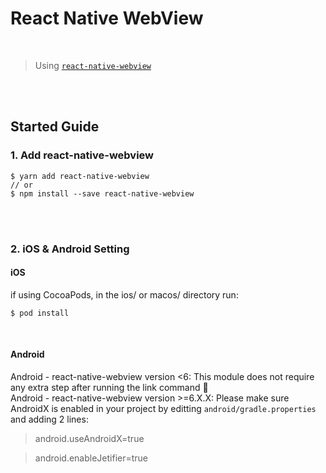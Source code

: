# React Native WebView

<br />

> Using [`react-native-webview`](https://github.com/react-native-community/react-native-webview)

<br />
<br />

## Started Guide

### 1. Add react-native-webview

```
$ yarn add react-native-webview
// or
$ npm install --save react-native-webview
```

<br />
<br />

### 2. iOS & Android Setting

#### iOS

if using CocoaPods, in the ios/ or macos/ directory run:

```
$ pod install
```

<br />

#### Android

Android - react-native-webview version <6: This module does not require any extra step after running the link command 🎉
<br />
Android - react-native-webview version >=6.X.X: Please make sure AndroidX is enabled in your project by editting `android/gradle.properties` and adding 2 lines:
<br />

> android.useAndroidX=true

> android.enableJetifier=true
